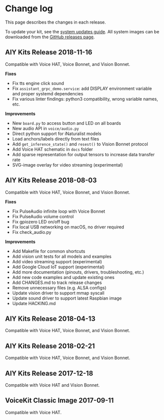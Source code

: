 # Change log

This page describes the changes in each release.

To update your kit, see the [system updates guide][system-updates].
All system images can be downloaded from the [GitHub releases page][github-releases].

## AIY Kits Release 2018-11-16

Compatible with Voice HAT, Voice Bonnet, and Vision Bonnet.

**Fixes**

* Fix tts engine click sound
* Fix `assistant_grpc_demo.service`: add DISPLAY environment variable and proper
systemd dependencies
* Fix various linter findings: python3 compatibility, wrong variable names, etc.

**Improvements**

* New `board.py` to access button and LED on all boards
* New audio API in `voice/audio.py`
* Direct python support for iNaturalist models
* Load anchors/labels directly from text files
* Add `get_inference_state()` and `resest()` to Vision Bonnet protocol
* Add Voice HAT schematic in `docs` folder
* Add sparse representation for output tensors to increase data transfer rate
* SVG-image overlay for video streaming (experimental)

## AIY Kits Release 2018-08-03

Compatible with Voice HAT, Voice Bonnet, and Vision Bonnet.

**Fixes**

* Fix PulseAudio infinite loop with Voice Bonnet
* Fix PulseAudio volume control
* Fix gpiozero LED on/off bug
* Fix local USB networking on macOS, no driver required
* Fix check_audio.py

**Improvements**

* Add Makefile for common shortcuts
* Add vision unit tests for all models and examples
* Add video streaming support (experimental)
* Add Google Cloud IoT support (experimental)
* Add more documentation (pinouts, drivers, troubleshooting, etc.)
* Add new code examples and update existing ones
* Add CHANGES.md to track release changes
* Remove unnecessary files (e.g. ALSA configs)
* Update vision driver to support mmap syscall
* Update sound driver to support latest Raspbian image
* Update HACKING.md

## AIY Kits Release 2018-04-13

Compatible with Voice HAT, Voice Bonnet, and Vision Bonnet.

## AIY Kits Release 2018-02-21

Compatible with Voice HAT, Voice Bonnet, and Vision Bonnet.

## AIY Kits Release 2017-12-18

Compatible with Voice HAT and Vision Bonnet.

## VoiceKit Classic Image 2017-09-11

Compatible with Voice HAT.

[github-releases]: https://github.com/google/aiyprojects-raspbian/releases
[system-updates]: https://github.com/google/aiyprojects-raspbian/blob/aiyprojects/HACKING.md
